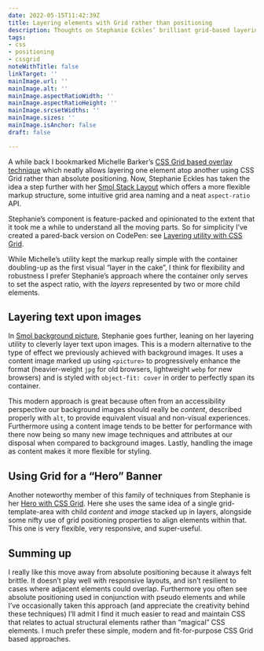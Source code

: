 ```yaml
---
date: 2022-05-15T11:42:39Z
title: Layering elements with Grid rather than positioning
description: Thoughts on Stephanie Eckles’ brilliant grid-based layering utilities
tags:
- css
- positioning
- cssgrid
noteWithTitle: false
linkTarget: ''
mainImage.url: ''
mainImage.alt: ''
mainImage.aspectRatioWidth: ''
mainImage.aspectRatioHeight: ''
mainImage.srcsetWidths: ''
mainImage.sizes: ''
mainImage.isAnchor: false
draft: false

---
```

A while back I bookmarked Michelle Barker’s [CSS Grid based overlay technique](https://fuzzylogic.me/posts/2021-01-06-a-utility-class-for-covering-elements-on-css-in-real-life/) which neatly allows layering one element atop another using CSS Grid rather than absolute positioning. Now, Stephanie Eckles has taken the idea a step further with her [Smol Stack Layout](https://smolcss.dev/#smol-stack-layout) which offers a more flexible markup structure, some intuitive grid area naming and a neat `aspect-ratio` API.

Stephanie’s component is feature-packed and opinionated to the extent that it took me a while to understand all the moving parts. So for simplicity I’ve created a pared-back version on CodePen: see [Layering utility with CSS Grid](https://codepen.io/fuzzylogicx/pen/XWZNqqo).

While Michelle’s utility kept the markup really simple with the container doubling-up as the first visual “layer in the cake”, I think for flexibility and robustness I prefer Stephanie’s approach where the container only serves to set the aspect ratio, with the _layers_ represented by two or more child elements.

## Layering text upon images

In [Smol background picture](https://smolcss.dev/#smol-background-picture), Stephanie goes further, leaning on her layering utility to cleverly layer text upon images. This is a modern alternative to the type of effect we previously achieved with background images. It uses a content image marked up using `<picture>` to progressively enhance the format (heavier-weight `jpg` for old browsers, lightweight `webp` for new browsers) and is styled with `object-fit: cover` in order to perfectly span its container.

This modern approach is great because often from an accessibility perspective our background images should really be _content_, described properly with `alt`, to provide equivalent visual and non-visual experiences. Furthermore using a content image tends to be better for performance with there now being so many new image techniques and attributes at our disposal when compared to background images. Lastly, handling the image as content makes it more flexible for styling.

## Using Grid for a “Hero” Banner

Another noteworthy member of this family of techniques from Stephanie is her [Hero with CSS Grid](https://moderncss.dev/3-popular-website-heroes-created-with-css-grid-layout/). Here she uses the same idea of a single grid-template-area with child _content_ and _image_ stacked up in layers, alongside some nifty use of grid positioning properties to align elements within that. This one is very flexible, very responsive, and super-useful.

## Summing up

I really like this move away from absolute positioning because it always felt brittle. It doesn’t play well with responsive layouts, and isn’t resilient to cases where adjacent elements could overlap. Furthermore you often see absolute positioning used in conjunction with pseudo elements and while I’ve occasionally taken this approach (and appreciate the creativity behind these techniques) I’ll admit I find it much easier to read and maintain CSS that relates to actual structural elements rather than “magical” CSS elements. I much prefer these simple, modern and fit-for-purpose CSS Grid based approaches.

